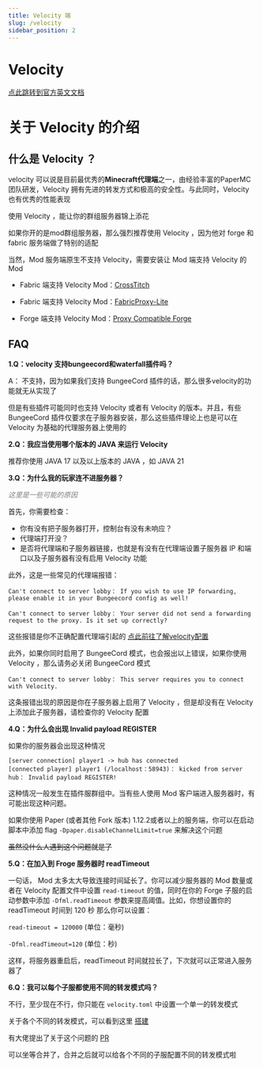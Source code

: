 ```yaml
---
title: Velocity 端
slug: /velocity
sidebar_position: 2
---
```


# Velocity

[点此跳转到官方英文文档](https：//docs.papermc.io/velocity)

# 关于 Velocity 的介绍

## 什么是 Velocity ？

velocity 可以说是目前最优秀的**Minecraft代理端**之一，由经验丰富的PaperMC团队研发，Velocity 拥有先进的转发方式和极高的安全性。与此同时，Velocity 也有优秀的性能表现

使用 Velocity ，能让你的群组服务器锦上添花

如果你开的是mod群组服务器，那么强烈推荐使用 Velocity ，因为他对 forge 和 fabric 服务端做了特别的适配

当然，Mod 服务端原生不支持 Velocity，需要安装让 Mod 端支持 Velocity 的 Mod

- Fabric 端支持 Velocity Mod：[CrossTitch](https://www.curseforge.com/minecraft/mc-mods/crossstitch)

- Fabric 端支持 Velocity Mod：[FabricProxy-Lite](https://modrinth.com/mod/fabricproxy-lite)

- Forge 端支持 Velocity Mod：[Proxy Compatible Forge](https://modrinth.com/mod/proxy-compatible-forge)

## FAQ

**1.Q：velocity 支持bungeecord和waterfall插件吗？**

A： 不支持，因为如果我们支持 BungeeCord 插件的话，那么很多velocity的功能就无从实现了

但是有些插件可能同时也支持 Velocity 或者有 Velocity 的版本。并且，有些 BungeeCord 插件仅要求在子服务器安装，那么这些插件理论上也是可以在 Velocity 为基础的代理服务器上使用的

**2.Q：我应当使用哪个版本的 JAVA 来运行 Velocity**

推荐你使用 JAVA 17 以及以上版本的 JAVA ，如 JAVA 21

**3.Q：为什么我的玩家连不进服务器？**

*<font color="gray">这里是一些可能的原因</font>*

首先，你需要检查：

- 你有没有把子服务器打开，控制台有没有未响应？
- 代理端打开没？
- 是否将代理端和子服务器链接，也就是有没有在代理端设置子服务器 IP 和端口以及子服务器有没有启用 Velocity 功能

此外，这是一些常见的代理端报错：

```
Can't connect to server lobby： If you wish to use IP forwarding, please enable it in your Bungeecord config as well!
```

```
Can't connect to server lobby： Your server did not send a forwarding request to the proxy. Is it set up correctly?
```

这些报错是你不正确配置代理端引起的 [点此前往了解velocity配置](velocity.toml.md)

此外，如果你同时启用了 BungeeCord 模式，也会报出以上错误，如果你使用 Velocity ，那么请务必关闭 BungeeCord 模式

```
Can't connect to server lobby： This server requires you to connect with Velocity.
```

这条报错出现的原因是你在子服务器上启用了 Velocity ，但是却没有在 Velocity 上添加此子服务器，请检查你的 Velocity 配置

**4.Q：为什么会出现 Invalid payload REGISTER**

如果你的服务器会出现这种情况

```
[server connection] player1 -> hub has connected
[connected player] player1 (/localhost：58943)： kicked from server hub： Invalid payload REGISTER!
```

这种情况一般发生在插件服群组中。当有些人使用 Mod 客户端进入服务器时，有可能出现这种问题。

如果你使用 Paper (或者其他 Fork 版本) 1.12.2或者以上的服务端，你可以在启动脚本中添加 flag `-Dpaper.disableChannelLimit=true` 来解决这个问题

~~虽然没什么人遇到这个问题就是了~~

**5.Q：在加入到 Froge 服务器时 readTimeout**

一句话， Mod 太多太大导致连接时间延长了。你可以减少服务器的 Mod 数量或者在 Velocity 配置文件中设置 `read-timeout` 的值，同时在你的 Forge 子服的启动参数中添加 `-Dfml.readTimeout` 参数来提高阈值。比如，你想设置你的 readTimeout 时间到 120 秒
那么你可以设置：

`read-timeout = 120000` (单位：毫秒) 

`-Dfml.readTimeout=120` (单位：秒)

这样，将服务器重启后，readTimeout 时间就拉长了，下次就可以正常进入服务器了

**6.Q：我可以每个子服都使用不同的转发模式吗？**

不行，至少现在不行，你只能在 `velocity.toml` 中设置一个单一的转发模式

关于各个不同的转发模式，可以看到这里 [搭建](docs-java\advance\cross-server\build-up\Velocity\build-up.md##子服配置)

有大佬提出了关于这个问题的 [PR](https://github.com/PaperMC/Velocity/pull/1357)

可以坐等合并了，合并之后就可以给各个不同的子服配置不同的转发模式啦

